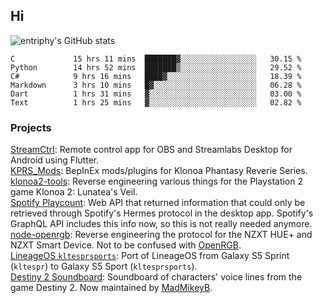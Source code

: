 ## Hi
![entriphy's GitHub stats](https://github-readme-stats.vercel.app/api?username=entriphy&show_icons=true&title_color=2196F3&bg_color=212121&text_color=FAFAFA&hide_border=true)
<!--START_SECTION:waka-->

```text
C             15 hrs 11 mins  ███████▓░░░░░░░░░░░░░░░░░   30.15 %
Python        14 hrs 52 mins  ███████▒░░░░░░░░░░░░░░░░░   29.52 %
C#            9 hrs 16 mins   ████▓░░░░░░░░░░░░░░░░░░░░   18.39 %
Markdown      3 hrs 10 mins   █▓░░░░░░░░░░░░░░░░░░░░░░░   06.28 %
Dart          1 hrs 31 mins   ▓░░░░░░░░░░░░░░░░░░░░░░░░   03.00 %
Text          1 hrs 25 mins   ▓░░░░░░░░░░░░░░░░░░░░░░░░   02.82 %
```

<!--END_SECTION:waka-->
### Projects
[StreamCtrl](https://play.google.com/store/apps/details?id=dev.t4ils.obs_remote): Remote control app for OBS and Streamlabs Desktop for Android using Flutter.<br>
[KPRS_Mods](https://github.com/entriphy/KPRS_Mods): BepInEx mods/plugins for Klonoa Phantasy Reverie Series.<br>
[klonoa2-tools](https://github.com/entriphy/klonoa2-tools): Reverse engineering various things for the Playstation 2 game Klonoa 2: Lunatea's Veil.<br>
[Spotify Playcount](https://github.com/entriphy/sp-playcount-librespot): Web API that returned information that could only be retrieved through Spotify's Hermes protocol in the desktop app. Spotify's GraphQL API includes this info now, so this is not really needed anymore.<br>
[node-openrgb](https://github.com/entriphy/node-openrgb): Reverse engineering the protocol for the NZXT HUE+ and NZXT Smart Device. Not to be confused with [OpenRGB](https://gitlab.com/CalcProgrammer1/OpenRGB).<br>
[LineageOS `kltesprsports`](https://github.com/entriphy/android_device_samsung_kltesprsports): Port of LineageOS from Galaxy S5 Sprint (`kltespr`) to Galaxy S5 Sport (`kltesprsports`).<br>
[Destiny 2 Soundboard](https://github.com/entriphy/Destiny2-Soundboard): Soundboard of characters' voice lines from the game Destiny 2. Now maintained by [MadMikeyB](https://github.com/MadMikeyB/Destiny2-Soundboard).
